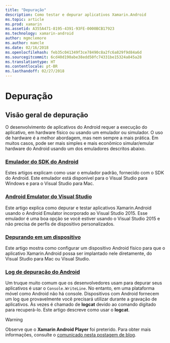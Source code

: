 ```yaml
---
title: "Depuração"
description: Como testar e depurar aplicativos Xamarin.Android
ms.topic: article
ms.prod: xamarin
ms.assetid: A355A471-8195-4391-93FE-0000BCB17923
ms.technology: xamarin-android
author: mgmclemore
ms.author: mamcle
ms.date: 02/16/2018
ms.openlocfilehash: feb35c041349f3ce78490c8a2fc6a829f9d84a6d
ms.sourcegitcommit: 6cd40d190abe38edd50fc74331be15324a845a28
ms.translationtype: HT
ms.contentlocale: pt-BR
ms.lasthandoff: 02/27/2018
---
```

# <a name="debugging"></a>Depuração

## <a name="debuggin-overview"></a>Visão geral de depuração

O desenvolvimento de aplicativos do Android requer a execução do aplicativo, em hardware físico ou usando um emulador ou simulador. O uso de hardware é a melhor abordagem, mas nem sempre a mais prática. Em muitos casos, pode ser mais simples e mais econômico simular/emular hardware do Android usando um dos emuladores descritos abaixo.


### <a name="android-sdk-emulatorandroiddeploy-testdebuggingandroid-sdk-emulatorindexmd"></a>[Emulador do SDK do Android](~/android/deploy-test/debugging/android-sdk-emulator/index.md)

Estes artigos explicam como usar o emulador padrão, fornecido com o SDK do Android. Este emulador está disponível para o Visual Studio para Windows e para o Visual Studio para Mac.

### <a name="visual-studio-android-emulatorandroiddeploy-testdebuggingvisual-studio-android-emulatormd"></a>[Android Emulator do Visual Studio](~/android/deploy-test/debugging/visual-studio-android-emulator.md)

Este artigo explica como depurar e testar aplicativos Xamarin.Android usando o Android Emulator incorporado ao Visual Studio 2015. Esse emulador é uma boa opção se você estiver usando o Visual Studio 2015 e não precisa de perfis de dispositivo personalizados.

### <a name="debugging-on-a-deviceandroiddeploy-testdebuggingdebug-on-devicemd"></a>[Depurando em um dispositivo](~/android/deploy-test/debugging/debug-on-device.md)

Este artigo mostra como configurar um dispositivo Android físico para que o aplicativo Xamarin.Android possa ser implantado nele diretamente, do Visual Studio para Mac ou Visual Studio.

### <a name="android-debug-logandroiddeploy-testdebuggingandroid-debug-logmd"></a>[Log de depuração do Android](~/android/deploy-test/debugging/android-debug-log.md)

Um truque muito comum que os desenvolvedores usam para depurar seus aplicativos é usar o `Console.WriteLine`. No entanto, em uma plataforma móvel como Android não há console. Dispositivos com Android fornecem um log que provavelmente você precisará utilizar durante a gravação de aplicativos. Às vezes é chamado de **logcat** devido ao comando digitado para recuperá-lo. Este artigo descreve como usar o **logcat**.

> [!WARNING]
> Observe que o **Xamarin Android Player** foi preterido. Para obter mais informações, consulte o [comunicado nesta postagem de blog](https://blog.xamarin.com/live-from-dotnetconf-cycle-7-xamarin-studio-6-and-more/).
